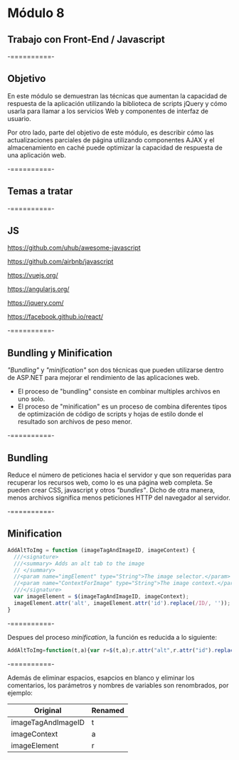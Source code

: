 # Módulo 8
## Trabajo con Front-End / Javascript

-==========-

## Objetivo

En este módulo se demuestran las técnicas que aumentan la capacidad de respuesta de la aplicación utilizando la biblioteca de scripts jQuery y cómo usarla para llamar a los servicios Web y componentes de interfaz de usuario.

Por otro lado, parte del objetivo de este módulo, es describir cómo las actualizaciones parciales de página utilizando componentes AJAX y el almacenamiento en caché puede optimizar la capacidad de respuesta de una aplicación web.

-==========-

## Temas a tratar

-==========-

## JS

https://github.com/uhub/awesome-javascript

https://github.com/airbnb/javascript

https://vuejs.org/

https://angularjs.org/

https://jquery.com/

https://facebook.github.io/react/

-==========-

## Bundling y Minification

*"Bundling"* y *"minification"* son dos técnicas que pueden utilizarse dentro de ASP.NET para mejorar el rendimiento de las aplicaciones web.

* El proceso de "bundling" consiste en combinar multiples archivos en uno solo.
* El proceso de "minification" es un proceso de combina diferentes tipos de optimización de código de scripts y hojas de estilo donde el resultado son archivos de peso menor. 

-==========-

## Bundling

Reduce el número de peticiones hacia el servidor y que son requeridas para recuperar los recursos web, como lo es una página web completa. Se pueden crear CSS, javascript y otros *"bundles"*. Dicho de otra manera, menos archivos significa menos peticiones HTTP del navegador al servidor.

-==========-

## Minification

```js
AddAltToImg = function (imageTagAndImageID, imageContext) {
  ///<signature>
  ///<summary> Adds an alt tab to the image
  // </summary>
  //<param name="imgElement" type="String">The image selector.</param>
  //<param name="ContextForImage" type="String">The image context.</param>
  ///</signature>
  var imageElement = $(imageTagAndImageID, imageContext);
  imageElement.attr('alt', imageElement.attr('id').replace(/ID/, ''));
}
```

-==========-

Despues del proceso *minification*, la función es reducida a lo siguiente:

```js
AddAltToImg=function(t,a){var r=$(t,a);r.attr("alt",r.attr("id").replace(/ID/,""))};
```

-==========-

Además de eliminar espacios, esapcios en blanco y eliminar los comentarios, los parámetros y nombres de variables son renombrados, por ejemplo:

| Original | Renamed |
|---|---|
| imageTagAndImageID | t |
| imageContext | a |
| imageElement | r |